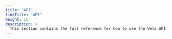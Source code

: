 ```yaml
---
title: "API"
linkTitle: "API"
weight: 15
description: >
  This section contains the full reference for how to use the Vela API.
---
```

